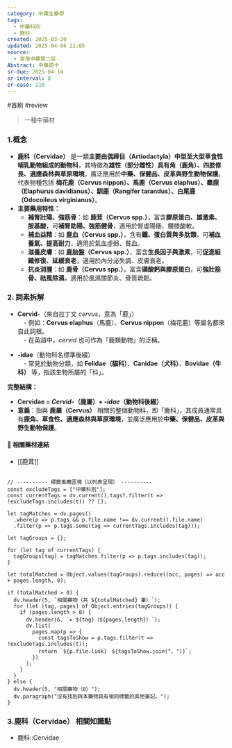 ```yaml
---
category: 中藥生藥學
tags:
  - 中藥科別
  - 鹿科
created: 2025-03-20
updated: 2025-04-06 22:05
source:
  - 常用中藥第二版
Abstract: 中藥詞卡
sr-due: 2025-04-14
sr-interval: 8
sr-ease: 210
---
```

#首刷 #review 
>一種中藥材
### 1.概念
- **鹿科（Cervidae）** 是一類**主要由偶蹄目（Artiodactyla）中型至大型草食性哺乳動物組成的動物科**，其特徵為**雄性（部分雌性）具有角（鹿角）、四肢修長、適應森林與草原環境**，廣泛應用於**中藥、保健品、皮革與野生動物保護**。代表物種包括 **梅花鹿（Cervus nippon）、馬鹿（Cervus elaphus）、麋鹿（Elaphurus davidianus）、馴鹿（Rangifer tarandus）、白尾鹿（Odocoileus virginianus）**。  
- **主要藥用特性：**  
  - **補腎壯陽、強筋骨**：如 **鹿茸（Cervus spp.）**，富含**膠原蛋白、雄激素、胺基酸**，可**補腎助陽、強筋健骨**，適用於腎虛陽痿、腰膝酸軟。  
  - **補血益精**：如 **鹿血（Cervus spp.）**，含有**鐵、蛋白質與多肽類**，可**補血養氣、提高耐力**，適用於氣血虛弱、貧血。  
  - **滋養皮膚**：如 **鹿胎盤（Cervus spp.）**，富含**生長因子與激素**，可**促進組織修復、延緩衰老**，適用於內分泌失調、皮膚衰老。  
  - **抗炎消腫**：如 **鹿骨（Cervus spp.）**，富含**磷酸鈣與膠原蛋白**，可**強壯筋骨、祛風除濕**，適用於風濕關節炎、骨質疏鬆。  



### 2. 詞素拆解

- **Cervid-**（來自拉丁文 *cervus*，意為「鹿」）  
　- 例如：**Cervus elaphus**（馬鹿）、**Cervus nippon**（梅花鹿）等屬名都來自此詞根。  
　- 在英語中，*cervid* 也可作為「鹿類動物」的泛稱。

- **-idae**（動物科名標準後綴）  
　- 常見於動物分類，如 **Felidae（貓科）**、**Canidae（犬科）**、**Bovidae（牛科）** 等，指該生物所屬的「科」。


**完整結構：**  
- **Cervidae = *Cervid-*（鹿屬）+ *-idae*（動物科後綴）**  
- **意義**：指與 **鹿屬（Cervus）** 相關的整個動物科，即「鹿科」，其成員通常具有**鹿角、草食性、適應森林與草原環境**，並廣泛應用於**中藥、保健品、皮革與野生動物保護**。

#### 📌 相關藥材連結

- [[鹿茸]]

```dataviewjs

// ---------- 標籤推薦區塊（以列表呈現） ----------
const excludeTags = ["中藥科別"];
const currentTags = dv.current().tags?.filter(t => !excludeTags.includes(t)) ?? [];

let tagMatches = dv.pages()
  .where(p => p.tags && p.file.name !== dv.current().file.name)
  .filter(p => p.tags.some(tag => currentTags.includes(tag)));

let tagGroups = {};

for (let tag of currentTags) {
  tagGroups[tag] = tagMatches.filter(p => p.tags.includes(tag));
}

let totalMatched = Object.values(tagGroups).reduce((acc, pages) => acc + pages.length, 0);

if (totalMatched > 0) {
  dv.header(5, `相關藥物（共 ${totalMatched} 筆）`);
  for (let [tag, pages] of Object.entries(tagGroups)) {
    if (pages.length > 0) {
      dv.header(6, `▸ ${tag}（${pages.length}）`);
      dv.list(
        pages.map(p => {
          const tagsToShow = p.tags.filter(t => !excludeTags.includes(t));
          return `${p.file.link}　${tagsToShow.join("、")}`;
        })
      );
    }
  }
} else {
  dv.header(5, "相關藥物（0）");
  dv.paragraph("沒有找到與本藥物具有相同標籤的其他筆記。");
}
````

### 3.鹿科（Cervidae） 相關知識點

- 鹿科::Cervidae
